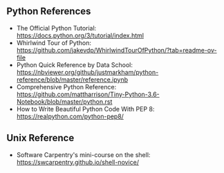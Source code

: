 ## Python References
- The Official Python Tutorial: https://docs.python.org/3/tutorial/index.html
- Whirlwind Tour of Python: https://github.com/jakevdp/WhirlwindTourOfPython/?tab=readme-ov-file
- Python Quick Reference by Data School: https://nbviewer.org/github/justmarkham/python-reference/blob/master/reference.ipynb
- Comprehensive Python Reference: https://github.com/mattharrison/Tiny-Python-3.6-Notebook/blob/master/python.rst
- How to Write Beautiful Python Code With PEP 8: https://realpython.com/python-pep8/

  
## Unix Reference
- Software Carpentry's mini-course on the shell: https://swcarpentry.github.io/shell-novice/
